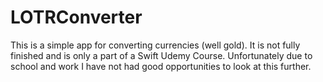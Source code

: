 # LOTRConverter

This is a simple app for converting currencies (well gold). It is not fully finished and is only a part of a Swift Udemy Course. Unfortunately due to school and work I have not had good opportunities to look at this further. 
